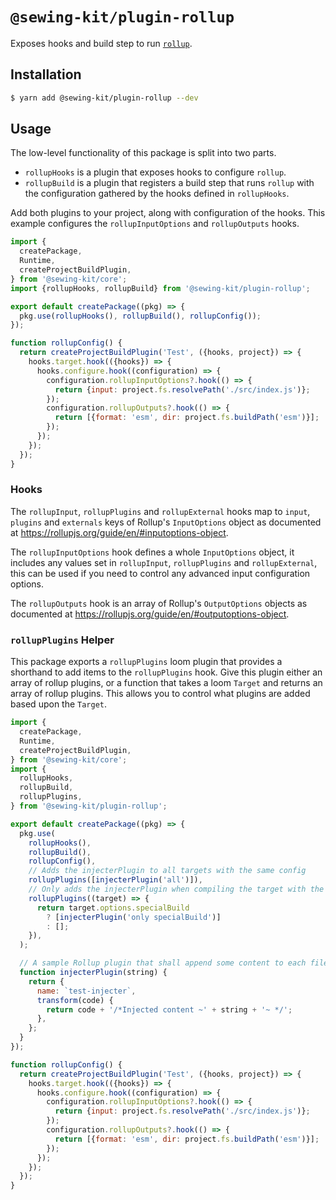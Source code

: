 # `@sewing-kit/plugin-rollup`

Exposes hooks and build step to run [`rollup`](https://rollupjs.org/guide/en/).

## Installation

```sh
$ yarn add @sewing-kit/plugin-rollup --dev
```

## Usage

The low-level functionality of this package is split into two parts.

- `rollupHooks` is a plugin that exposes hooks to configure `rollup`.
- `rollupBuild` is a plugin that registers a build step that runs `rollup` with the configuration gathered by the hooks defined in `rollupHooks`.

Add both plugins to your project, along with configuration of the hooks. This example configures the `rollupInputOptions` and `rollupOutputs` hooks.

```js
import {
  createPackage,
  Runtime,
  createProjectBuildPlugin,
} from '@sewing-kit/core';
import {rollupHooks, rollupBuild} from '@sewing-kit/plugin-rollup';

export default createPackage((pkg) => {
  pkg.use(rollupHooks(), rollupBuild(), rollupConfig());
});

function rollupConfig() {
  return createProjectBuildPlugin('Test', ({hooks, project}) => {
    hooks.target.hook(({hooks}) => {
      hooks.configure.hook((configuration) => {
        configuration.rollupInputOptions?.hook(() => {
          return {input: project.fs.resolvePath('./src/index.js')};
        });
        configuration.rollupOutputs?.hook(() => {
          return [{format: 'esm', dir: project.fs.buildPath('esm')}];
        });
      });
    });
  });
}
```

### Hooks

The `rollupInput`, `rollupPlugins` and `rollupExternal` hooks map to `input`, `plugins` and `externals` keys of Rollup's `InputOptions` object as documented at https://rollupjs.org/guide/en/#inputoptions-object.

The `rollupInputOptions` hook defines a whole `InputOptions` object, it includes any values set in `rollupInput`, `rollupPlugins` and `rollupExternal`, this can be used if you need to control any advanced input configuration options.

The `rollupOutputs` hook is an array of Rollup's `OutputOptions` objects as documented at https://rollupjs.org/guide/en/#outputoptions-object.

### `rollupPlugins` Helper

This package exports a `rollupPlugins` loom plugin that provides a shorthand to add items to the `rollupPlugins` hook. Give this plugin either an array of rollup plugins, or a function that takes a loom `Target` and returns an array of rollup plugins. This allows you to control what plugins are added based upon the `Target`.

```js
import {
  createPackage,
  Runtime,
  createProjectBuildPlugin,
} from '@sewing-kit/core';
import {
  rollupHooks,
  rollupBuild,
  rollupPlugins,
} from '@sewing-kit/plugin-rollup';

export default createPackage((pkg) => {
  pkg.use(
    rollupHooks(),
    rollupBuild(),
    rollupConfig(),
    // Adds the injecterPlugin to all targets with the same config
    rollupPlugins([injecterPlugin('all')]),
    // Only adds the injecterPlugin when compiling the target with the specialBuild option set
    rollupPlugins((target) => {
      return target.options.specialBuild
        ? [injecterPlugin('only specialBuild')]
        : [];
    }),
  );

  // A sample Rollup plugin that shall append some content to each file
  function injecterPlugin(string) {
    return {
      name: `test-injecter`,
      transform(code) {
        return code + '/*Injected content ~' + string + '~ */';
      },
    };
  }
});

function rollupConfig() {
  return createProjectBuildPlugin('Test', ({hooks, project}) => {
    hooks.target.hook(({hooks}) => {
      hooks.configure.hook((configuration) => {
        configuration.rollupInputOptions?.hook(() => {
          return {input: project.fs.resolvePath('./src/index.js')};
        });
        configuration.rollupOutputs?.hook(() => {
          return [{format: 'esm', dir: project.fs.buildPath('esm')}];
        });
      });
    });
  });
}
```
